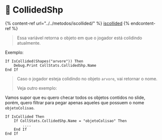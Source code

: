 # 🥤 CollidedShp

{% content-ref url="../../metodos/iscollided/" %}
[iscollided](../../metodos/iscollided/)
{% endcontent-ref %}

> Essa variável retorna o objeto em que o jogador está colidindo atualmente.

Exemplo:

```vba
If IsCollided(Shapes("arvore")) Then
    Debug.Print CollStats.CollidedShp.Name
End If
```

> Caso o jogador esteja colidindo no objeto `arvore`, vai retornar o nome.
>
> Veja outro exemplo:

Vamos supor que eu quero checar todos os objetos contidos no slide, porém, quero filtrar para pegar apenas aqueles que possuem o nome `objetoColisao`.

```vba
If IsCollided Then
    If CollStats.CollidedShp.Name = "objetoColisao" Then
        ....
    End If
End If
```
